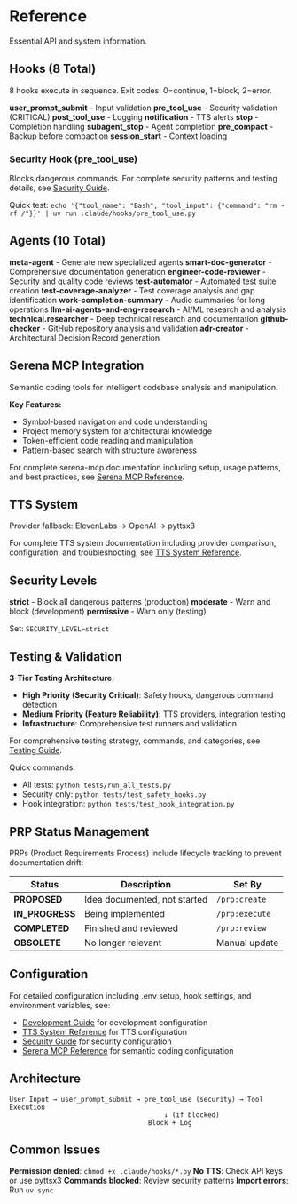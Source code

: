 # Reference

Essential API and system information.

## Hooks (8 Total)

8 hooks execute in sequence. Exit codes: 0=continue, 1=block, 2=error.

**user_prompt_submit** - Input validation
**pre_tool_use** - Security validation (CRITICAL)
**post_tool_use** - Logging
**notification** - TTS alerts
**stop** - Completion handling
**subagent_stop** - Agent completion
**pre_compact** - Backup before compaction
**session_start** - Context loading

### Security Hook (pre_tool_use)

Blocks dangerous commands. For complete security patterns and testing details, see [Security Guide](../guides/security.md).

Quick test: `echo '{"tool_name": "Bash", "tool_input": {"command": "rm -rf /"}}' | uv run .claude/hooks/pre_tool_use.py`

## Agents (10 Total)

**meta-agent** - Generate new specialized agents
**smart-doc-generator** - Comprehensive documentation generation
**engineer-code-reviewer** - Security and quality code reviews
**test-automator** - Automated test suite creation
**test-coverage-analyzer** - Test coverage analysis and gap identification
**work-completion-summary** - Audio summaries for long operations
**llm-ai-agents-and-eng-research** - AI/ML research and analysis
**technical.researcher** - Deep technical research and documentation
**github-checker** - GitHub repository analysis and validation
**adr-creator** - Architectural Decision Record generation

## Serena MCP Integration

Semantic coding tools for intelligent codebase analysis and manipulation.

**Key Features:**

- Symbol-based navigation and code understanding
- Project memory system for architectural knowledge
- Token-efficient code reading and manipulation
- Pattern-based search with structure awareness

For complete serena-mcp documentation including setup, usage patterns, and best practices, see [Serena MCP Reference](serena-mcp.md).

## TTS System

Provider fallback: ElevenLabs → OpenAI → pyttsx3

For complete TTS system documentation including provider comparison, configuration, and troubleshooting, see [TTS System Reference](../reference/tts-system.md).

## Security Levels

**strict** - Block all dangerous patterns (production)
**moderate** - Warn and block (development)
**permissive** - Warn only (testing)

Set: `SECURITY_LEVEL=strict`

## Testing & Validation

**3-Tier Testing Architecture:**

- **High Priority (Security Critical)**: Safety hooks, dangerous command detection
- **Medium Priority (Feature Reliability)**: TTS providers, integration testing
- **Infrastructure**: Comprehensive test runners and validation

For comprehensive testing strategy, commands, and categories, see [Testing Guide](../guides/testing.md).

Quick commands:

- All tests: `python tests/run_all_tests.py`
- Security only: `python tests/test_safety_hooks.py`
- Hook integration: `python tests/test_hook_integration.py`

## PRP Status Management

PRPs (Product Requirements Process) include lifecycle tracking to prevent documentation drift:

| Status | Description | Set By |
|--------|-------------|--------|
| **PROPOSED** | Idea documented, not started | `/prp:create` |
| **IN_PROGRESS** | Being implemented | `/prp:execute` |
| **COMPLETED** | Finished and reviewed | `/prp:review` |
| **OBSOLETE** | No longer relevant | Manual update |

## Configuration

For detailed configuration including .env setup, hook settings, and environment variables, see:

- [Development Guide](../guides/development.md) for development configuration
- [TTS System Reference](tts-system.md) for TTS configuration
- [Security Guide](../guides/security.md) for security configuration
- [Serena MCP Reference](serena-mcp.md) for semantic coding configuration

## Architecture

```text
User Input → user_prompt_submit → pre_tool_use (security) → Tool Execution
                                       ↓ (if blocked)
                                   Block + Log
```

## Common Issues

**Permission denied**: `chmod +x .claude/hooks/*.py`
**No TTS**: Check API keys or use pyttsx3
**Commands blocked**: Review security patterns
**Import errors**: Run `uv sync`
